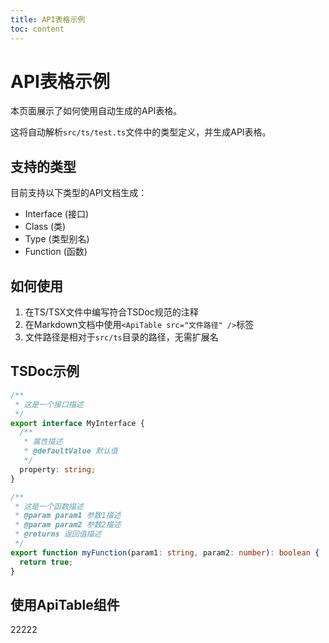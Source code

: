 ```yaml
---
title: API表格示例
toc: content
---
```


# API表格示例

本页面展示了如何使用自动生成的API表格。

这将自动解析`src/ts/test.ts`文件中的类型定义，并生成API表格。

## 支持的类型

目前支持以下类型的API文档生成：

- Interface (接口)
- Class (类)
- Type (类型别名)
- Function (函数)

## 如何使用

1. 在TS/TSX文件中编写符合TSDoc规范的注释
2. 在Markdown文档中使用`<ApiTable src="文件路径" />`标签
3. 文件路径是相对于`src/ts`目录的路径，无需扩展名

## TSDoc示例

```ts
/**
 * 这是一个接口描述
 */
export interface MyInterface {
  /**
   * 属性描述
   * @defaultValue 默认值
   */
  property: string;
}

/**
 * 这是一个函数描述
 * @param param1 参数1描述
 * @param param2 参数2描述
 * @returns 返回值描述
 */
export function myFunction(param1: string, param2: number): boolean {
  return true;
}
``` 

## 使用ApiTable组件

<ApiTable id="MuggleInterface"></ApiTable>

<ApiTable id="MyClass"></ApiTable>

<ApiTable id="MyType"></ApiTable>

<ApiTable id="add"></ApiTable>

<ApiTable id="WizardInterface"></ApiTable>

<ApiTable id="sayHello"></ApiTable>


22222

